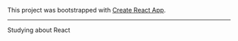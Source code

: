 This project was bootstrapped with [Create React App](https://github.com/facebookincubator/create-react-app).
<hr/>
Studying about React

